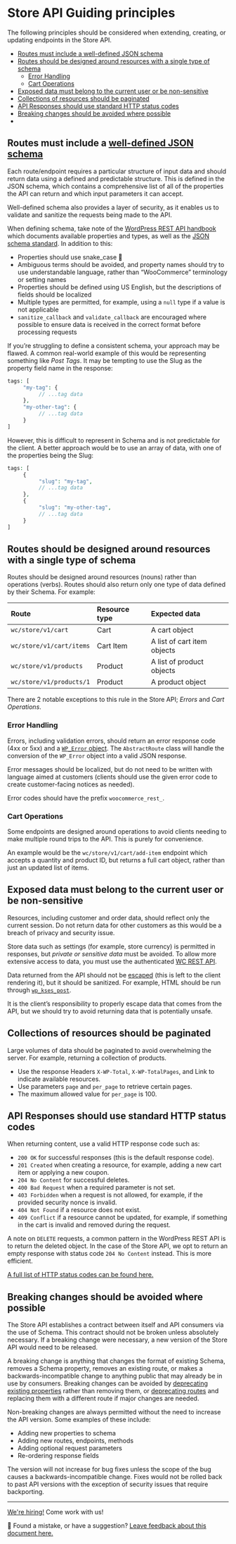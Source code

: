 # Store API Guiding principles <!-- omit in toc -->

The following principles should be considered when extending, creating, or updating endpoints in the Store API.

- [Routes must include a well-defined JSON schema](#routes-must-include-a-well-defined-json-schema)
- [Routes should be designed around resources with a single type of schema](#routes-should-be-designed-around-resources-with-a-single-type-of-schema)
  - [Error Handling](#error-handling)
  - [Cart Operations](#cart-operations)
- [Exposed data must belong to the current user or be non-sensitive](#exposed-data-must-belong-to-the-current-user-or-be-non-sensitive)
- [Collections of resources should be paginated](#collections-of-resources-should-be-paginated)
- [API Responses should use standard HTTP status codes](#api-responses-should-use-standard-http-status-codes)
- [Breaking changes should be avoided where possible](#breaking-changes-should-be-avoided-where-possible)
- [](#)

## Routes must include a [well-defined JSON schema](https://developer.wordpress.org/rest-api/extending-the-rest-api/schema/)

Each route/endpoint requires a particular structure of input data and should return data using a defined and predictable structure. This is defined in the JSON schema, which contains a comprehensive list of all of the properties the API can return and which input parameters it can accept.

Well-defined schema also provides a layer of security, as it enables us to validate and sanitize the requests being made to the API.

When defining schema, take note of the [WordPress REST API handbook](https://developer.wordpress.org/rest-api/extending-the-rest-api/schema/) which documents available properties and types, as well as the [JSON schema standard](http://json-schema.org/). In addition to this:

-   Properties should use snake_case 🐍
-   Ambiguous terms should be avoided, and property names should try to use understandable language, rather than “WooCommerce” terminology or setting names
-   Properties should be defined using US English, but the descriptions of fields should be localized
-   Multiple types are permitted, for example, using a `null` type if a value is not applicable
-   `sanitize_callback` and `validate_callback` are encouraged where possible to ensure data is received in the correct format before processing requests

If you’re struggling to define a consistent schema, your approach may be flawed. A common real-world example of this would be representing something like _Post Tags_. It may be tempting to use the Slug as the property field name in the response:

```php
tags: [
     "my-tag": {
          // ...tag data
     },
     "my-other-tag": {
          // ...tag data
     }
]
```

However, this is difficult to represent in Schema and is not predictable for the client. A better approach would be to use an array of data, with one of the properties being the Slug:

```php
tags: [
     {
          "slug": "my-tag",
          // ...tag data
     },
     {
          "slug": "my-other-tag",
          // ...tag data
     }
]
```

## Routes should be designed around resources with a single type of schema

Routes should be designed around resources (nouns) rather than operations (verbs). Routes should also return only one type of data defined by their Schema. For example:

| Route                    | Resource type | Expected data               |
| :----------------------- | :------------ | :-------------------------- |
| `wc/store/v1/cart`       | Cart          | A cart object               |
| `wc/store/v1/cart/items` | Cart Item     | A list of cart item objects |
| `wc/store/v1/products`   | Product       | A list of product objects   |
| `wc/store/v1/products/1` | Product       | A product object            |

There are 2 notable exceptions to this rule in the Store API; _Errors_ and _Cart Operations_.

### Error Handling

Errors, including validation errors, should return an error response code (4xx or 5xx) and a [`WP_Error` object](https://developer.wordpress.org/reference/classes/wp_error/). The `AbstractRoute` class will handle the conversion of the `WP_Error` object into a valid JSON response.

Error messages should be localized, but do not need to be written with language aimed at customers (clients should use the given error code to create customer-facing notices as needed).

Error codes should have the prefix `woocommerce_rest_`.

### Cart Operations

Some endpoints are designed around operations to avoid clients needing to make multiple round trips to the API. This is purely for convenience.

An example would be the `wc/store/v1/cart/add-item` endpoint which accepts a quantity and product ID, but returns a full cart object, rather than just an updated list of items.

## Exposed data must belong to the current user or be non-sensitive

Resources, including customer and order data, should reflect only the current session. Do not return data for other customers as this would be a breach of privacy and security issue.

Store data such as settings (for example, store currency) is permitted in responses, but _private or sensitive data_ must be avoided. To allow more extensive access to data, you must use the authenticated [WC REST API](https://woocommerce.github.io/woocommerce-rest-api-docs/#introduction).

Data returned from the API should not be [escaped](https://developer.wordpress.org/themes/theme-security/data-sanitization-escaping/) (this is left to the client rendering it), but it should be sanitized. For example, HTML should be run through [`wp_kses_post`](https://developer.wordpress.org/reference/functions/wp_kses_post/).

It is the client’s responsibility to properly escape data that comes from the API, but we should try to avoid returning data that is potentially unsafe.

## Collections of resources should be paginated

Large volumes of data should be paginated to avoid overwhelming the server. For example, returning a collection of products.

-   Use the response Headers `X-WP-Total`, `X-WP-TotalPages`, and Link to indicate available resources.
-   Use parameters `page` and `per_page` to retrieve certain pages.
-   The maximum allowed value for `per_page` is 100.

## API Responses should use standard HTTP status codes

When returning content, use a valid HTTP response code such as:

-   `200 OK` for successful responses (this is the default response code).
-   `201 Created` when creating a resource, for example, adding a new cart item or applying a new coupon.
-   `204 No Content` for successful deletes.
-   `400 Bad Request` when a required parameter is not set.
-   `403 Forbidden` when a request is not allowed, for example, if the provided security nonce is invalid.
-   `404 Not Found` if a resource does not exist.
-   `409 Conflict` if a resource cannot be updated, for example, if something in the cart is invalid and removed during the request.

A note on `DELETE` requests, a common pattern in the WordPress REST API is to return the deleted object. In the case of the Store API, we opt to return an empty response with status code `204 No Content` instead. This is more efficient.

[A full list of HTTP status codes can be found here.](https://www.iana.org/assignments/http-status-codes/http-status-codes.xhtml)

## Breaking changes should be avoided where possible

The Store API establishes a contract between itself and API consumers via the use of Schema. This contract should not be broken unless absolutely necessary. If a breaking change were necessary, a new version of the Store API would need to be released.

A breaking change is anything that changes the format of existing Schema, removes a Schema property, removes an existing route, or makes a backwards-incompatible change to anything public that may already be in use by consumers. Breaking changes can be avoided by [deprecating existing properties](http://json-schema.org/draft/2019-09/json-schema-validation.html#rfc.section.9.3) rather than removing them, or [deprecating routes](https://datatracker.ietf.org/doc/html/rfc8594) and replacing them with a different route if major changes are needed.

Non-breaking changes are always permitted without the need to increase the API version. Some examples of these include:

-   Adding new properties to schema
-   Adding new routes, endpoints, methods
-   Adding optional request parameters
-   Re-ordering response fields

The version will not increase for bug fixes unless the scope of the bug causes a backwards-incompatible change. Fixes would not be rolled back to past API versions with the exception of security issues that require backporting.

<!-- FEEDBACK -->
---

[We're hiring!](https://woocommerce.com/careers/) Come work with us!

🐞 Found a mistake, or have a suggestion? [Leave feedback about this document here.](https://github.com/woocommerce/woocommerce-gutenberg-products-block/issues/new?assignees=&labels=type%3A+documentation&template=--doc-feedback.md&title=Feedback%20on%20./src/StoreApi/docs/guiding-principles.md)
<!-- /FEEDBACK -->

